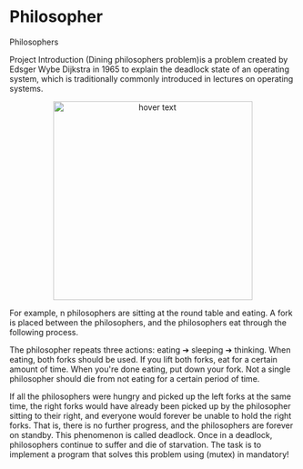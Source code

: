 # Philosopher
Philosophers 


Project Introduction
(Dining philosophers problem)is a problem created by Edsger Wybe Dijkstra in 1965 to explain the deadlock state of an operating system,
which is traditionally commonly introduced in lectures on operating systems.

<p align="center">
  <img src="[your_relative_path_here](https://velog.velcdn.com/images%2Fdogfootbirdfoot%2Fpost%2F126372e4-5c99-4115-aff4-4854d2758c17%2Fphilosophers.png" width="350" title="hover text">
</p>

For example, n philosophers are sitting at the round table and eating. A fork is placed between the philosophers, and the philosophers eat through the following process.

The philosopher repeats three actions: eating ➔ sleeping ➔ thinking.
        When eating, both forks should be used.
        If you lift both forks, eat for a certain amount of time.
        When you're done eating, put down your fork.
        Not a single philosopher should die from not eating for a certain period of time.
        
If all the philosophers were hungry and picked up the left forks at the same time,
the right forks would have already been picked up by the philosopher sitting to their right, 
and everyone would forever be unable to hold the right forks. That is, there is no further progress,
and the philosophers are forever on standby. This phenomenon is called deadlock.
Once in a deadlock, philosophers continue to suffer and die of starvation.
The task is to implement a program that solves this problem using (mutex) in mandatory!
